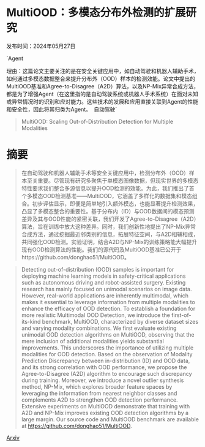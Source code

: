 # MultiOOD：多模态分布外检测的扩展研究

发布时间：2024年05月27日

`Agent

理由：这篇论文主要关注的是在安全关键应用中，如自动驾驶和机器人辅助手术，如何通过多模态数据整合来提升分布外（OOD）样本的检测效能。论文中提出的MultiOOD基准和Agree-to-Disagree（A2D）算法，以及NP-Mix异常合成方法，都是为了增强Agent（在这里指的是自动驾驶系统或机器人手术系统）在面对未知或异常情况时的识别和应对能力。这些技术的发展和应用直接关联到Agent的性能和安全性，因此将其归类为Agent。` `自动驾驶`

> MultiOOD: Scaling Out-of-Distribution Detection for Multiple Modalities

# 摘要

> 在自动驾驶和机器人辅助手术等安全关键应用中，检测分布外（OOD）样本至关重要。尽管现有研究多聚焦于单模态图像数据，但现实世界的多模态特性要求我们整合多源信息以提升OOD检测的效能。为此，我们推出了首个多模态OOD检测基准——MultiOOD，它涵盖了多样化的数据集和模态组合。初步评估显示，即便是简单地引入额外模态，也能显著提升检测效果，凸显了多模态整合的重要性。基于分布内（ID）与OOD数据间的模态预测差异及其与OOD性能的紧密关联，我们开发了Agree-to-Disagree（A2D）算法，旨在训练中放大这种差异。同时，我们创新性地提出了NP-Mix异常合成方法，通过挖掘最近邻类别的信息，拓展特征空间，与A2D相辅相成，共同强化OOD检测。实验证明，结合A2D与NP-Mix的训练策略能大幅提升现有OOD检测算法的性能。我们的源代码及MultiOOD基准已公开于https://github.com/donghao51/MultiOOD。

> Detecting out-of-distribution (OOD) samples is important for deploying machine learning models in safety-critical applications such as autonomous driving and robot-assisted surgery. Existing research has mainly focused on unimodal scenarios on image data. However, real-world applications are inherently multimodal, which makes it essential to leverage information from multiple modalities to enhance the efficacy of OOD detection. To establish a foundation for more realistic Multimodal OOD Detection, we introduce the first-of-its-kind benchmark, MultiOOD, characterized by diverse dataset sizes and varying modality combinations. We first evaluate existing unimodal OOD detection algorithms on MultiOOD, observing that the mere inclusion of additional modalities yields substantial improvements. This underscores the importance of utilizing multiple modalities for OOD detection. Based on the observation of Modality Prediction Discrepancy between in-distribution (ID) and OOD data, and its strong correlation with OOD performance, we propose the Agree-to-Disagree (A2D) algorithm to encourage such discrepancy during training. Moreover, we introduce a novel outlier synthesis method, NP-Mix, which explores broader feature spaces by leveraging the information from nearest neighbor classes and complements A2D to strengthen OOD detection performance. Extensive experiments on MultiOOD demonstrate that training with A2D and NP-Mix improves existing OOD detection algorithms by a large margin. Our source code and MultiOOD benchmark are available at https://github.com/donghao51/MultiOOD.

[Arxiv](https://arxiv.org/abs/2405.17419)